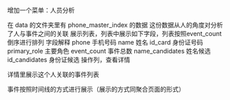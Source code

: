 增加一个菜单：人员分析

在 data 的文件夹里有 phone_master_index 的数据
这份数据从人的角度对分析了人与事件之间的关联
展示列表，列表中展示如下字段，列表按照event_count倒序进行排列
    字段解释
        phone 手机号码
        name 姓名
        id_card 身份证号码
        primary_role 主要角色
        event_count 事件总数
        name_candidates 姓名候选
        id_candidates 身份证候选
操作列，查看详情

详情里展示这个人关联的事件列表

事件按照时间线的方式进行展示（展示的方式同聚合页面的形式）
